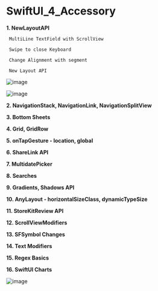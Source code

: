 # SwiftUI_4_Accessory


**1. NewLayoutAPI**

     MultiLine TextField with ScrollView

     Swipe to close Keyboard

     Change Alignment with segment

     New Layout API


   ![image](https://user-images.githubusercontent.com/43421834/200169529-67b604e5-dfd9-416a-9d36-570925f755e8.png)

   ![image](https://user-images.githubusercontent.com/43421834/200169545-27f7ce10-bbe7-452b-a271-369ef0004f2b.png)

**2. NavigationStack, NavigationLink, NavigationSplitView**

**3. Bottom Sheets**

**4. Grid, GridRow**

**5. onTapGesture - location, global**

**6. ShareLink API**

**7. MultidatePicker**

**8. Searches**

**9. Gradients, Shadows API**

**10. AnyLayout - horizontalSizeClass, dynamicTypeSize**

**11. StoreKitReview API**

**12. ScrollViewModifiers**

**13. SFSymbol Changes**

**14. Text Modifiers**

**15. Regex Basics**

**16. SwiftUI Charts**

![image](https://user-images.githubusercontent.com/43421834/206200150-26f0b550-8a35-4da6-b135-4992d5c6f8b1.png)


